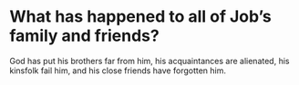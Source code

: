 # What has happened to all of Job’s family and friends?

God has put his brothers far from him, his acquaintances are alienated, his kinsfolk fail him, and his close friends have forgotten him.
